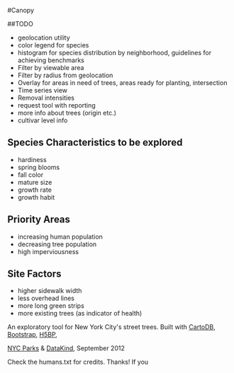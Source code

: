#Canopy

##TODO
- geolocation utility
- color legend for species 
- histogram for species distribution by neighborhood, guidelines for achieving benchmarks
- Filter by viewable area
- Filter by radius from geolocation
- Overlay for areas in need of trees, areas ready for planting, intersection
- Time series view
- Removal intensities
- request tool with reporting
- more info about trees (origin etc.)
- cultivar level info


## Species Characteristics to be explored
- hardiness
- spring blooms
- fall color
- mature size
- growth rate
- growth habit

## Priority Areas
- increasing human population
- decreasing tree population
- high imperviousness

## Site Factors
- higher sidewalk width
- less overhead lines
- more long green strips
- more existing trees (as indicator of health)


An exploratory tool for New York City's street trees.  Built with [CartoDB](http://cartodb.com/), [Bootstrap](http://twitter.github.com/bootstrap/), [H5BP](http://html5boilerplate.com/), 

[NYC Parks](http://www.nycgovparks.org/) & [DataKind](http://datakind.org), September 2012

Check the humans.txt for credits.  Thanks!  If you
